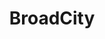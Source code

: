 ---
title: BroadCity
crosslinks:
- SexToys
- Mandela_Effect
- livven
- continuityporn
- SearchParty
---